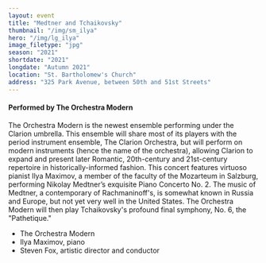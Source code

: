 ```yaml
---
layout: event
title: "Medtner and Tchaikovsky"
thumbnail: "/img/sm_ilya"
hero: "/img/lg_ilya"
image_filetype: "jpg"
season: "2021"
shortdate: "2021"
longdate: "Autumn 2021"
location: "St. Bartholomew's Church"
address: "325 Park Avenue, between 50th and 51st Streets"
---
```


#### Performed by The Orchestra Modern

The Orchestra Modern is the newest ensemble performing under the Clarion umbrella. This ensemble will share most of its players with the period instrument ensemble, The Clarion Orchestra, but will perform on modern instruments (hence the name of the orchestra), allowing Clarion to expand and present later Romantic, 20th-century and 21st-century repertoire in historically-informed fashion. This concert features virtuoso pianist Ilya Maximov, a member of the faculty of the Mozarteum in Salzburg, performing Nikolay Medtner’s exquisite Piano Concerto No. 2. The music of Medtner, a contemporary of Rachmaninoff's, is somewhat known in Russia and Europe, but not yet very well in the United States. The Orchestra Modern will then play Tchaikovsky's profound final symphony, No. 6, the "Pathetique."

 - The Orchestra Modern
 - Ilya Maximov, piano 
 - Steven Fox, artistic director and conductor